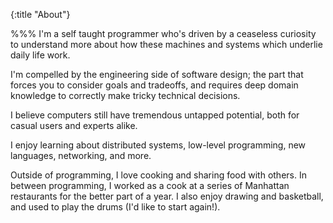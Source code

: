 {:title "About"}

%%%
I'm a self taught programmer who's driven by a ceaseless curiosity to understand more about how these machines and systems which underlie daily life work. 

I'm compelled by the engineering side of software design; the part that forces you to consider goals and tradeoffs, and requires deep domain knowledge to correctly make tricky technical decisions.

I believe computers still have tremendous untapped potential, both for casual users and experts alike.

I enjoy learning about distributed systems, low-level programming, new languages, networking, and more.

Outside of programming, I love cooking and sharing food with others. In between programming, I worked as a cook at a series of Manhattan restaurants for the better part of a year. I also enjoy drawing and basketball, and used to play the drums (I'd like to start again!).
